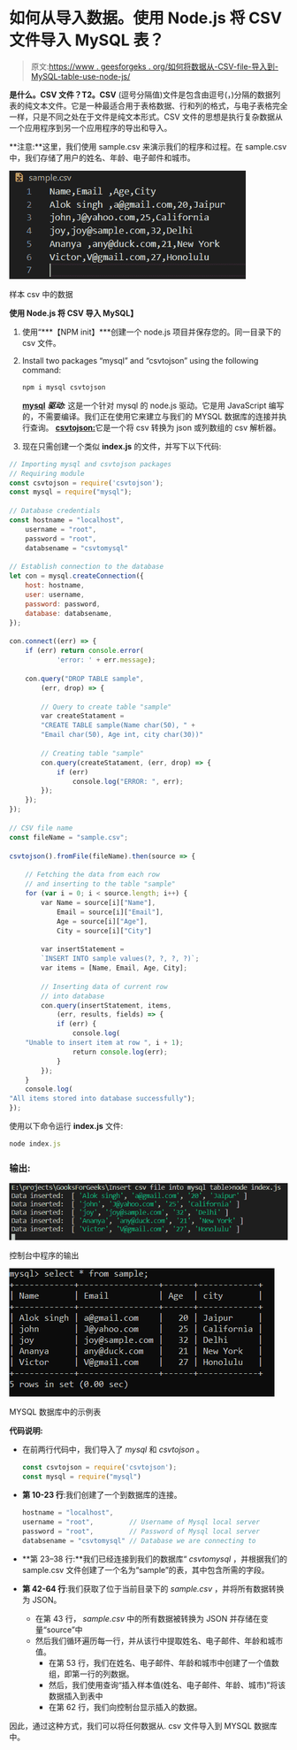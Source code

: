 # 如何从导入数据。使用 Node.js 将 CSV 文件导入 MySQL 表？

> 原文:[https://www . geesforgeks . org/如何将数据从-CSV-file-导入到-MySQL-table-use-node-js/](https://www.geeksforgeeks.org/how-to-import-data-from-csv-file-into-mysql-table-using-node-js/)

**是什么。CSV 文件？**T2**。CSV** (逗号分隔值)文件是包含由逗号(，)分隔的数据列表的纯文本文件。它是一种最适合用于表格数据、行和列的格式，与电子表格完全一样，只是不同之处在于文件是纯文本形式。CSV 文件的思想是执行复杂数据从一个应用程序到另一个应用程序的导出和导入。

**注意:**这里，我们使用 sample.csv 来演示我们的程序和过程。在 sample.csv 中，我们存储了用户的姓名、年龄、电子邮件和城市。

![](img/a18d3863c906c61c0917cd4f530dd1a1.png)

样本 csv 中的数据

**使用 Node.js 将 CSV 导入 MySQL】**

1.  使用“***【NPM init】***创建一个 node.js 项目并保存您的。同一目录下的 csv 文件。
2.  Install two packages “mysql” and “csvtojson” using the following command:

    ```js
    npm i mysql csvtojson
    ```

    [**mysql**](https://www.npmjs.com/package/mysql#introduction) ***驱动:*** 这是一个针对 mysql 的 node.js 驱动。它是用 JavaScript 编写的，不需要编译。我们正在使用它来建立与我们的 MYSQL 数据库的连接并执行查询。
    [**csvtojson:**](https://www.npmjs.com/package/csvtojson)它是一个将 csv 转换为 json 或列数组的 csv 解析器。

3.  现在只需创建一个类似 **index.js** 的文件，并写下以下代码:

```js
// Importing mysql and csvtojson packages
// Requiring module
const csvtojson = require('csvtojson');
const mysql = require("mysql");

// Database credentials
const hostname = "localhost",
    username = "root",
    password = "root",
    databsename = "csvtomysql"

// Establish connection to the database
let con = mysql.createConnection({
    host: hostname,
    user: username,
    password: password,
    database: databsename,
});

con.connect((err) => {
    if (err) return console.error(
            'error: ' + err.message);

    con.query("DROP TABLE sample", 
        (err, drop) => {

        // Query to create table "sample"
        var createStatament = 
        "CREATE TABLE sample(Name char(50), " +
        "Email char(50), Age int, city char(30))"

        // Creating table "sample"
        con.query(createStatament, (err, drop) => {
            if (err)
                console.log("ERROR: ", err);
        });
    });
});

// CSV file name
const fileName = "sample.csv";

csvtojson().fromFile(fileName).then(source => {

    // Fetching the data from each row 
    // and inserting to the table "sample"
    for (var i = 0; i < source.length; i++) {
        var Name = source[i]["Name"],
            Email = source[i]["Email"],
            Age = source[i]["Age"],
            City = source[i]["City"]

        var insertStatement = 
        `INSERT INTO sample values(?, ?, ?, ?)`;
        var items = [Name, Email, Age, City];

        // Inserting data of current row
        // into database
        con.query(insertStatement, items, 
            (err, results, fields) => {
            if (err) {
                console.log(
    "Unable to insert item at row ", i + 1);
                return console.log(err);
            }
        });
    }
    console.log(
"All items stored into database successfully");
});
```

使用以下命令运行 **index.js** 文件:

```js
node index.js
```

### 输出:

![](img/1521f4b2914f0c825a3d9739c5859045.png)

控制台中程序的输出

![](img/6c1ff5451ba01fdba0219605546e25ce.png)

MYSQL 数据库中的示例表

**代码说明:**

*   在前两行代码中，我们导入了 *mysql* 和 *csvtojson* 。

    ```js
    const csvtojson = require('csvtojson');
    const mysql = require("mysql")
    ```

*   **第 10-23 行**:我们创建了一个到数据库的连接。

    ```js
    hostname = "localhost", 
    username = "root",         // Username of Mysql local server 
    password = "root",         // Password of Mysql local server
    databsename = "csvtomysql" // Database we are connecting to
    ```

*   **第 23–38 行:**我们已经连接到我们的数据库“ *csvtomysql* ，并根据我们的 sample.csv 文件创建了一个名为“sample”的表，其中包含所需的字段。
*   **第 42-64 行**:我们获取了位于当前目录下的 *sample.csv* ，并将所有数据转换为 JSON。
    *   在第 43 行， *sample.csv* 中的所有数据被转换为 JSON 并存储在变量“source”中
    *   然后我们循环遍历每一行，并从该行中提取姓名、电子邮件、年龄和城市值。
        *   在第 53 行，我们在姓名、电子邮件、年龄和城市中创建了一个值数组，即第一行的列数据。
        *   然后，我们使用查询“插入样本值(姓名、电子邮件、年龄、城市)”将该数据插入到表中
        *   在第 62 行，我们向控制台显示插入的数据。

因此，通过这种方式，我们可以将任何数据从. csv 文件导入到 MYSQL 数据库中。